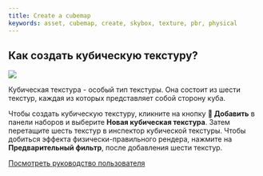 ```yaml
---
title: Create a cubemap
keywords: asset, cubemap, create, skybox, texture, pbr, physical
---
```


## Как создать кубическую текстуру?

<img src="https://playcanvas.com/static-assets/instructions/new_cubemap.gif"/>

Кубическая текстура - особый тип текстуры. Она состоит из шести текстур, каждая из которых представляет собой сторону куба.

Чтобы создать кубическую текстуру, кликните на кнопку **<span class="font-icon">&#57632;</span> Добавить** в панели наборов и выберите **Новая кубическая текстура**. Затем перетащите шесть текстур в инспектор кубической текстуры. Чтобы добиться эффекта физически-правильного рендера, нажмите на **Предварительный фильтр**, после добавления шести текстур.

<a class="docs" href="http://developer.playcanvas.com/en/user-manual/assets/cubemaps/" target="_blank">Посмотреть руководство пользователя</a>

